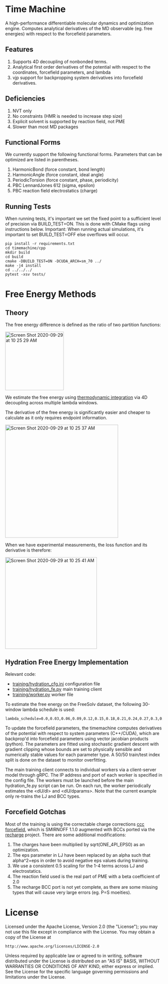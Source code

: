 # Time Machine

A high-performance differentiable molecular dynamics and optimization engine. Computes analytical derivatives of the MD observable (eg. free energies) with respect to the forcefield parameters.

## Features

1. Supports 4D decoupling of nonbonded terms.
2. Analytical first order derivatives of the potential with respect to the coordinates, forcefield parameters, and lambda
3. vjp support for backpropping system derivatives into forcefield derivatives.

## Deficiencies

1. NVT only
2. No constraints (HMR is needed to increase step size)
3. Explicit solvent is supported by reaction field, not PME
4. Slower than most MD packages

## Functional Forms

We currently support the following functional forms. Parameters that can be optimized are listed in parentheses.

1. HarmonicBond (force constant, bond length)
2. HarmonicAngle (force constant, ideal angle)
3. PeriodicTorsion (force constant, phase, periodicity)
4. PBC LennardJones 612 (sigma, epsilon)
5. PBC reaction field electrostatics (charge)

## Running Tests

When running tests, it's important we set the fixed point to a sufficient level of precision via BUILD_TEST=ON. This is done with CMake flags using instructions below. Important: When running actual simulations, it's important to set BUILD_TEST=OFF else overflows will occur.

```
pip install -r requirements.txt
cd timemachine/cpp
mkdir build
cd build
cmake -DBUILD_TEST=ON -DCUDA_ARCH=sm_70 ../
make -j4 install
cd ../../../
pytest -xsv tests/
```

# Free Energy Methods

## Theory

The free energy difference is defined as the ratio of two partition functions:

<img width="187" alt="Screen Shot 2020-09-29 at 10 25 29 AM" src="https://user-images.githubusercontent.com/2280724/94571588-28c29200-023e-11eb-970a-0c03fdbcf275.png">

We estimate the free energy using [thermodynamic integration](http://www.alchemistry.org/wiki/Thermodynamic_Integration) via 4D decoupling across multiple lambda windows.

The derivative of the free energy is significantly easier and cheaper to calculate as it only requires endpoint information.

<img width="361" alt="Screen Shot 2020-09-29 at 10 25 37 AM" src="https://user-images.githubusercontent.com/2280724/94571589-28c29200-023e-11eb-9f49-bb0ee619406d.png">

When we have experimental measurements, the loss function and its derivative is therefore:

<img width="293" alt="Screen Shot 2020-09-29 at 10 25 41 AM" src="https://user-images.githubusercontent.com/2280724/94571590-28c29200-023e-11eb-8948-c8acb44eaa1a.png">

## Hydration Free Energy Implementation

Relevant code:

- [training/hydration_cfg.ini](https://github.com/proteneer/timemachine/blob/master/training/hydration_cfg.ini) configuration file
- [training/hydration_fe.py](https://github.com/proteneer/timemachine/blob/master/training/hydration_fe.py) main training client
- [training/worker.py](https://github.com/proteneer/timemachine/blob/master/training/worker.py) worker file

To estimate the free energy on the FreeSolv dataset, the following 30-window lambda schedule is used:

```
lambda_schedule=0.0,0.03,0.06,0.09,0.12,0.15,0.18,0.21,0.24,0.27,0.3,0.33,0.36,0.39,0.42,0.45,0.48,0.51,0.54,0.57,0.6,0.69,0.78,0.87,0.96,1.05,1.14,1.23,1.32,1.41,1.5,1.944,2.389,2.833,3.278,3.722,4.167,4.611,5.056,5.5
```

To update the forcefield parameters, the timemachine computes derivatives of the potential with respect to system parameters (C++/CUDA), which are backprop'd into forcefield parameters using vector jacobian products (python). The parameters are fitted using stochastic gradient descent with gradient clipping whose bounds are set to physically sensible and numerically stable values for each parameter type. A 50/50 train/test index split is done on the dataset to monitor overfitting. 

The main training client connects to individual workers via a client-server model through gRPC. The IP address and port of each worker is specified in the config file. The workers must be launched before the main hydration_fe.py script can be run. On each run, the worker periodically estimates the <dU/dl> and <dU/dparams>. Note that the current example only re-trains the LJ and BCC types.

## Forcefield Gotchas

Most of the training is using the correctable charge corrections [ccc forcefield](https://github.com/proteneer/timemachine/blob/master/ff/params/smirnoff_1_1_0_ccc.py), which is SMIRNOFF 1.1.0 augmented with BCCs ported via the [recharge](https://github.com/openforcefield/openff-recharge) project. There are some additional modifications:

1. The charges have been multiplied by sqrt(ONE_4PI_EPS0) as an optimization.
2. The eps parameter in LJ have been replaced by an alpha such that alpha^2=eps in order to avoid negative eps values during training.
3. We use a consistent 0.5 scaling for the 1-4 terms across LJ and electrostatics.
4. The reaction field used is the real part of PME with a beta coefficient of 2.0 
5. The recharge BCC port is not yet complete, as there are some missing types that will cause very large errors (eg. P=S moeities).

# License

Licensed under the Apache License, Version 2.0 (the "License");
you may not use this file except in compliance with the License.
You may obtain a copy of the License at

    http://www.apache.org/licenses/LICENSE-2.0

Unless required by applicable law or agreed to in writing, software
distributed under the License is distributed on an "AS IS" BASIS,
WITHOUT WARRANTIES OR CONDITIONS OF ANY KIND, either express or implied.
See the License for the specific language governing permissions and
limitations under the License.
